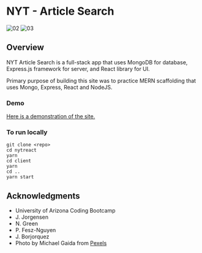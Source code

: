 # NYT - Article Search

![02](https://user-images.githubusercontent.com/25511541/38263532-30db661a-3725-11e8-8da2-23e306eeae64.JPG)
![03](https://user-images.githubusercontent.com/25511541/38263541-33e9577c-3725-11e8-81b7-b741c19e46db.JPG)

## Overview

NYT Article Search is a full-stack app that uses MongoDB for database, Express.js framework for server, and React library for UI.   

Primary purpose of building this site was to practice MERN scaffolding that uses Mongo, Express, React and NodeJS.  

### Demo
[Here is a demonstration of the site.](https://nytreactarticlesearch.herokuapp.com/)

### To run locally

```
git clone <repo>
cd nytreact
yarn
cd client
yarn
cd ..
yarn start
```

## Acknowledgments

* University of Arizona Coding Bootcamp
* J. Jorgensen
* N. Green
* P. Fesz-Nguyen
* J. Borjorquez
* Photo by Michael Gaida from 
[Pexels](https://www.pexels.com/photo/administration-articles-bank-black-and-white-261949/)